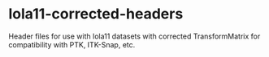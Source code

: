 # lola11-corrected-headers
Header files for use with lola11 datasets with corrected TransformMatrix for compatibility with PTK, ITK-Snap, etc.
